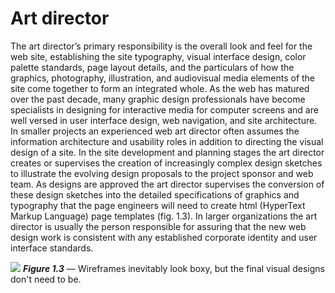 # Art director

The art director’s primary responsibility is the overall look and feel for the web site, establishing the site typography, visual interface design, color palette standards, page layout details, and the particulars of how the graphics, photography, illustration, and audiovisual media elements of the site come together to form an integrated whole. As the web has matured over the past decade, many graphic design professionals have become specialists in designing for interactive media for computer screens and are well versed in user interface design, web navigation, and site architecture. In smaller projects an experienced web art director often assumes the information architecture and usability roles in addition to directing the visual design of a site. In the site development and planning stages the art director creates or supervises the creation of increasingly complex design sketches to illustrate the evolving design proposals to the project sponsor and web team. As designs are approved the art director supervises the conversion of these design sketches into the detailed specifications of graphics and typography that the page engineers will need to create html (HyperText Markup Language) page templates (fig. 1.3). In larger organizations the art director is usually the person responsible for assuring that the new web design work is consistent with any established corporate identity and user interface standards.

![](https://s3.amazonaws.com/gitramens/1-3-600.jpg)
***Figure 1.3*** — Wireframes inevitably look boxy, but the final visual designs don't need to be.

